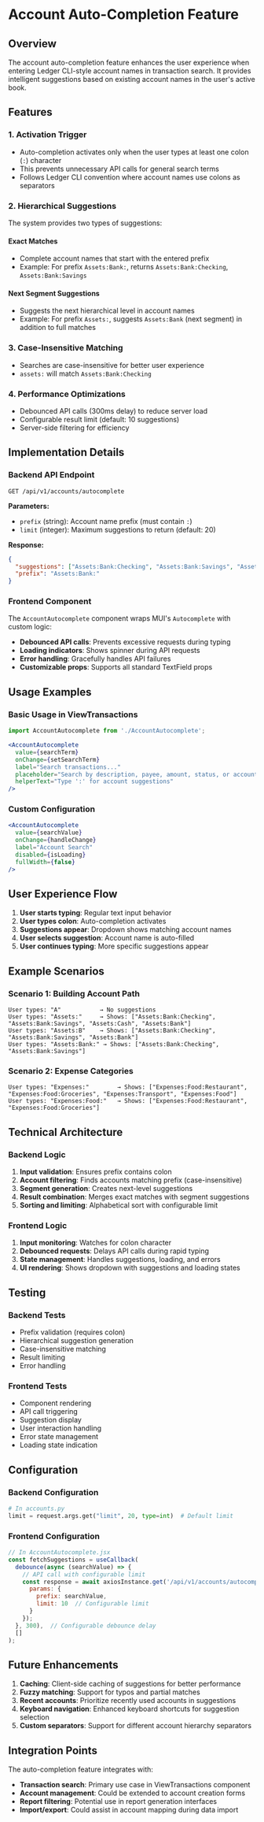 # Account Auto-Completion Feature

## Overview

The account auto-completion feature enhances the user experience when entering Ledger CLI-style account names in transaction search. It provides intelligent suggestions based on existing account names in the user's active book.

## Features

### 1. Activation Trigger
- Auto-completion activates only when the user types at least one colon (`:`) character
- This prevents unnecessary API calls for general search terms
- Follows Ledger CLI convention where account names use colons as separators

### 2. Hierarchical Suggestions
The system provides two types of suggestions:

#### Exact Matches
- Complete account names that start with the entered prefix
- Example: For prefix `Assets:Bank:`, returns `Assets:Bank:Checking`, `Assets:Bank:Savings`

#### Next Segment Suggestions
- Suggests the next hierarchical level in account names
- Example: For prefix `Assets:`, suggests `Assets:Bank` (next segment) in addition to full matches

### 3. Case-Insensitive Matching
- Searches are case-insensitive for better user experience
- `assets:` will match `Assets:Bank:Checking`

### 4. Performance Optimizations
- Debounced API calls (300ms delay) to reduce server load
- Configurable result limit (default: 10 suggestions)
- Server-side filtering for efficiency

## Implementation Details

### Backend API Endpoint

```
GET /api/v1/accounts/autocomplete
```

**Parameters:**
- `prefix` (string): Account name prefix (must contain `:`)
- `limit` (integer): Maximum suggestions to return (default: 20)

**Response:**
```json
{
  "suggestions": ["Assets:Bank:Checking", "Assets:Bank:Savings", "Assets:Bank"],
  "prefix": "Assets:Bank:"
}
```

### Frontend Component

The `AccountAutocomplete` component wraps MUI's `Autocomplete` with custom logic:

- **Debounced API calls**: Prevents excessive requests during typing
- **Loading indicators**: Shows spinner during API requests
- **Error handling**: Gracefully handles API failures
- **Customizable props**: Supports all standard TextField props

## Usage Examples

### Basic Usage in ViewTransactions

```jsx
import AccountAutocomplete from './AccountAutocomplete';

<AccountAutocomplete
  value={searchTerm}
  onChange={setSearchTerm}
  label="Search transactions..."
  placeholder="Search by description, payee, amount, status, or account"
  helperText="Type ':' for account suggestions"
/>
```

### Custom Configuration

```jsx
<AccountAutocomplete
  value={searchValue}
  onChange={handleChange}
  label="Account Search"
  disabled={isLoading}
  fullWidth={false}
/>
```

## User Experience Flow

1. **User starts typing**: Regular text input behavior
2. **User types colon**: Auto-completion activates
3. **Suggestions appear**: Dropdown shows matching account names
4. **User selects suggestion**: Account name is auto-filled
5. **User continues typing**: More specific suggestions appear

## Example Scenarios

### Scenario 1: Building Account Path
```
User types: "A"           → No suggestions
User types: "Assets:"     → Shows: ["Assets:Bank:Checking", "Assets:Bank:Savings", "Assets:Cash", "Assets:Bank"]
User types: "Assets:B"    → Shows: ["Assets:Bank:Checking", "Assets:Bank:Savings", "Assets:Bank"]
User types: "Assets:Bank:" → Shows: ["Assets:Bank:Checking", "Assets:Bank:Savings"]
```

### Scenario 2: Expense Categories
```
User types: "Expenses:"        → Shows: ["Expenses:Food:Restaurant", "Expenses:Food:Groceries", "Expenses:Transport", "Expenses:Food"]
User types: "Expenses:Food:"   → Shows: ["Expenses:Food:Restaurant", "Expenses:Food:Groceries"]
```

## Technical Architecture

### Backend Logic
1. **Input validation**: Ensures prefix contains colon
2. **Account filtering**: Finds accounts matching prefix (case-insensitive)
3. **Segment generation**: Creates next-level suggestions
4. **Result combination**: Merges exact matches with segment suggestions
5. **Sorting and limiting**: Alphabetical sort with configurable limit

### Frontend Logic
1. **Input monitoring**: Watches for colon character
2. **Debounced requests**: Delays API calls during rapid typing
3. **State management**: Handles suggestions, loading, and errors
4. **UI rendering**: Shows dropdown with suggestions and loading states

## Testing

### Backend Tests
- Prefix validation (requires colon)
- Hierarchical suggestion generation
- Case-insensitive matching
- Result limiting
- Error handling

### Frontend Tests
- Component rendering
- API call triggering
- Suggestion display
- User interaction handling
- Error state management
- Loading state indication

## Configuration

### Backend Configuration
```python
# In accounts.py
limit = request.args.get("limit", 20, type=int)  # Default limit
```

### Frontend Configuration
```javascript
// In AccountAutocomplete.jsx
const fetchSuggestions = useCallback(
  debounce(async (searchValue) => {
    // API call with configurable limit
    const response = await axiosInstance.get('/api/v1/accounts/autocomplete', {
      params: {
        prefix: searchValue,
        limit: 10  // Configurable limit
      }
    });
  }, 300),  // Configurable debounce delay
  []
);
```

## Future Enhancements

1. **Caching**: Client-side caching of suggestions for better performance
2. **Fuzzy matching**: Support for typos and partial matches
3. **Recent accounts**: Prioritize recently used accounts in suggestions
4. **Keyboard navigation**: Enhanced keyboard shortcuts for suggestion selection
5. **Custom separators**: Support for different account hierarchy separators

## Integration Points

The auto-completion feature integrates with:
- **Transaction search**: Primary use case in ViewTransactions component
- **Account management**: Could be extended to account creation forms
- **Report filtering**: Potential use in report generation interfaces
- **Import/export**: Could assist in account mapping during data import 